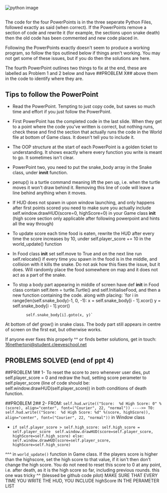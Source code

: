 ![python image](https://img.shields.io/badge/Python-FFD43B?style=for-the-badge&logo=python&logoColor=blue)

##
The code for the four PowerPoints is in the three seperate Python Files, followed exactly as said (when correct). If the PowerPoints remove a section of code and rewrite it (for example, the sections upon snake death) 
then the old code has been commented and new code placed in. 

Following the PowerPoints exactly doesn't seem to produce a working program, so follow the tips outlined below if things aren't working. You may not get some of these issues, but if you do then the solutions are here. 

The fourth PowerPoint outlines two things to fix at the end, these are labelled as Problem 1 and 2 below and have ##PROBLEM X## above them in the code to identify where they are. 
## 

## Tips to follow the PowerPoint

- Read the PowerPoint. Tempting to just copy code, but saves so much time and effort if you just follow the PowerPoint. 
- First PowerPoint has the completed code in the last slide. When they get to a point where the code you've written is correct, but nothing runs, check these and find the section that actually runs the code in the World file at bottom of Game class. It doesn't tell you to include it. 
- The OOP structure at the start of each PowerPoint is a golden ticket to understanding. It shows exactly where every function you write is meant to go. It sometimes isn't clear.
- PowerPoint two, you need to put  the snake_body array in the Snake class, under __innit__ function. 
- penup() is a turtle command meaning lift the pen up, i.e. when the turtle moves it won't draw behind it. Removing this line of code will leave a line behind anything when it moves. 
- If HUD does not spawn in upon window launching, and only happens after first points scored you need to make sure you actually include self.window.drawHUD(score=0, highScore=0) in your Game class __init__ (high score section only applicable after following powerpoint and hints all the way through)
- To update score each time food is eaten, rewrite the HUD after every time the score increases by 10, under self.player_score += 10 in the world_update() function
- In Food class __init__ set self.move to True and on the next line run self.relocate() if every time you spawn in the food is in the middle, and collision with it kills the snake. Do not ask how this fixes the issue, but it does. Will randomly place the food somewhere on map and it does not act as a part of the snake. 
- To stop a body part appearing in middle of screen have def __init__ in Food class contain self.item = turtle.Turtle() and self.InitialiseFood, and then a new function containing the code. 
along with placing: 
        `for i in range(len(self.snake_body)-1, 0, -1):
            x = self.snake_body[i - 1].xcor()
            y = self.snake_body[i - 1].ycor()

            self.snake_body[i].goto(x, y)`
At bottom of def grow() in snake class. The body part still appears in centre of screen on the first eat, but otherwise works. 

If anyone ever fixes this properly ^^ or finds better solutions, get in touch: 16nethertonj@student.cleeveschool.net


## PROBLEMS SOLVED (end of ppt 4)

##PROBLEM 1## 1- To reset the score to zero whenever user dies, put self.player_score = 0 and redraw the hud, setting score perameter to self.player_score (line of code should be: self.window.drawHUD(self.player_score)) in both conditions of death function.


##PROBLEM 2## 2- FROM:  `self.hud.write(("Score:  %d High Score: 0" %(score), align="center", font=("Courier", 22, "normal")) ---->> TO:  self.hud.write(("Score:  %d High Score: %d" %(score, highScore)), align="center", font=("Courier", 22, "normal"))` in Window class
- `if self.player_score > self.high_score:
    self.high_score = self.player_score 
    self.window.drawHUD(score=self.player_score, highScore=self.high_score)
  else:
    self.window.drawHUD(score=self.player_score, highScore=self.high_score)` 

^^^ in `world_update()` function in Game class. If the players score is higher than the highscore, set the high score to that value, if it isn't then don't change the high score.
You do not need to reset this score to 0 at any point, i.e. after death, as it is the high score so far, including previous rounds. 
this one was tricky ^^ (blessed be github code pilot)
MAKE SURE THAT EVERY TIME YOU WRITE THE HUD, YOU INCLUDE highScore IN THE PERAMETER LIST
